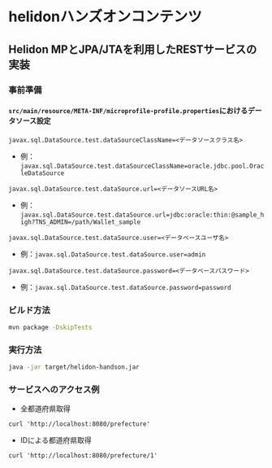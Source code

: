 # helidonハンズオンコンテンツ

## Helidon MPとJPA/JTAを利用したRESTサービスの実装

### 事前準備

#### `src/main/resource/META-INF/microprofile-profile.properties`におけるデータソース設定

```
javax.sql.DataSource.test.dataSourceClassName=<データソースクラス名>
```

* 例：`javax.sql.DataSource.test.dataSourceClassName=oracle.jdbc.pool.OracleDataSource`

```
javax.sql.DataSource.test.dataSource.url=<データソースURL名>
```

* 例：`javax.sql.DataSource.test.dataSource.url=jdbc:oracle:thin:@sample_high?TNS_ADMIN=/path/Wallet_sample`

```
javax.sql.DataSource.test.dataSource.user=<データベースユーザ名>
```
* 例：`javax.sql.DataSource.test.dataSource.user=admin`

```
javax.sql.DataSource.test.dataSource.password=<データベースパスワード>
```

* 例：`javax.sql.DataSource.test.dataSource.password=password`

### ビルド方法

```sh
mvn package -DskipTests
```

### 実行方法

```sh
java -jar target/helidon-handson.jar 
```

### サービスへのアクセス例

* 全都道府県取得
```
curl 'http://localhost:8080/prefecture'
```

* IDによる都道府県取得
```
curl 'http://localhost:8080/prefecture/1'
```